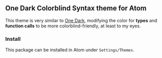 ## One Dark Colorblind Syntax theme for Atom

This theme is very similar to [One Dark](https://github.com/atom/atom/tree/master/packages/one-dark-syntax),
modifying the color for **types** and **function calls** to be more colorblind-friendly, at least to my eyes.

### Install

This package can be installed in Atom under `Settings/Themes`.